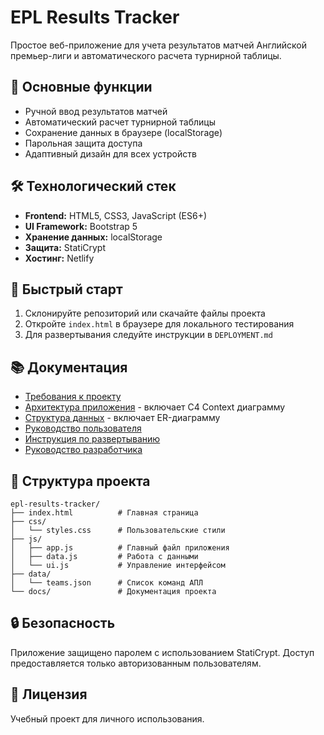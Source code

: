 # EPL Results Tracker

Простое веб-приложение для учета результатов матчей Английской премьер-лиги и автоматического расчета турнирной таблицы.

## 🎯 Основные функции

- Ручной ввод результатов матчей
- Автоматический расчет турнирной таблицы
- Сохранение данных в браузере (localStorage)
- Парольная защита доступа
- Адаптивный дизайн для всех устройств

## 🛠 Технологический стек

- **Frontend:** HTML5, CSS3, JavaScript (ES6+)
- **UI Framework:** Bootstrap 5
- **Хранение данных:** localStorage
- **Защита:** StatiCrypt
- **Хостинг:** Netlify

## 🚀 Быстрый старт

1. Склонируйте репозиторий или скачайте файлы проекта
2. Откройте `index.html` в браузере для локального тестирования
3. Для развертывания следуйте инструкции в `DEPLOYMENT.md`

## 📚 Документация

- [Требования к проекту](REQUIREMENTS.md)
- [Архитектура приложения](ARCHITECTURE.md) - включает C4 Context диаграмму
- [Структура данных](DATA_STRUCTURE.md) - включает ER-диаграмму
- [Руководство пользователя](USER_GUIDE.md)
- [Инструкция по развертыванию](DEPLOYMENT.md)
- [Руководство разработчика](DEVELOPMENT.md)

## 📁 Структура проекта

```
epl-results-tracker/
├── index.html          # Главная страница
├── css/
│   └── styles.css      # Пользовательские стили
├── js/
│   ├── app.js          # Главный файл приложения
│   ├── data.js         # Работа с данными
│   └── ui.js           # Управление интерфейсом
├── data/
│   └── teams.json      # Список команд АПЛ
└── docs/               # Документация проекта
```

## 🔒 Безопасность

Приложение защищено паролем с использованием StatiCrypt. Доступ предоставляется только авторизованным пользователям.

## 📝 Лицензия

Учебный проект для личного использования.
